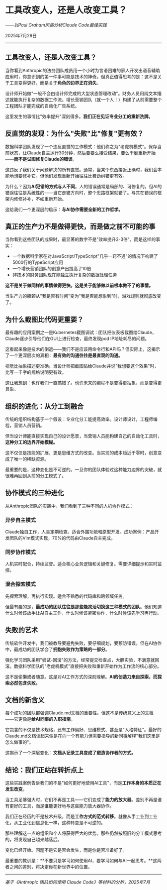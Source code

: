 # 工具改变人，还是人改变工具？
*——以Paul Graham风格分析Claude Code最佳实践*

2025年7月29日

---

## 工具改变人，还是人改变工具？

当你看到Anthropic的法务团队成员用一个小时为言语困难的家人开发出语音辅助应用时，你意识到的第一件事可能是技术的神奇。但真正值得思考的是：这不是关于工具变得更好，而是关于**角色的边界正在消失**。

设计师开始做"一般不会由设计师完成的大型状态管理改动"。财务人员用纯文本描述就能执行复杂的数据工作流。增长营销团队（就一个人！）构建了从前需要整个工程团队才能完成的自动化广告系统。

这里发生的事情比"效率提升"深刻得多。**我们正在见证专业分工的重新洗牌。**

## 反直觉的发现：为什么"失败"比"修复"更有效？

数据科学团队发现了一个违反直觉的工作模式：他们称之为"老虎机模式"。保存当前状态，让Claude自主运行30分钟，然后要要么接受结果，要么干脆重新开始——**而不是试图修复Claude的错误**。

这违反了我们关于问题解决的所有直觉。通常，当某个东西接近正确时，我们会本能地想要修补它。但他们发现重新开始往往比费劲纠错更有效。

为什么？因为**AI犯错的方式与人不同**。人的错误通常是局部的、可修复的。但AI的错误往往是系统性的——当它走错方向时，整个思路框架就错了。与其在错误的框架内修修补补，不如重新开始。

这给我们一个更深层的启示：**与AI协作需要全新的工作哲学。**

## 真正的生产力不是做得更快，而是做之前不可能的事

当你看到这些团队的成果时，最显著的数字不是"效率提升2-3倍"，而是这样的事实：

- 一个数据科学家在对JavaScript/TypeScript"几乎一窍不通"的情况下构建了5000行的TypeScript应用
- 一个增长营销团队的创意产出提高了10倍
- 非技术的财务团队现在能独立执行复杂的数据处理任务

**这不是关于做同样的事情做得更快。这是关于能够做以前根本做不了的事情。**

当生产力的瓶颈从"我是否有时间"变为"我是否能想象到"时，游戏规则就彻底改变了。

## 为什么截图比代码更重要？

最有趣的应用案例之一是Kubernetes截图调试：团队把仪表板截图给Claude，Claude逐步引导他们在GUI上进行检查，最终发现pod IP地址耗尽的问题。

这看起来像是技术的倒退——我们不是应该用命令行和API吗？但实际上，这揭示了一个更深层次的真相：**最有效的沟通往往是最直观的沟通。**

视觉比抽象描述更准确。当设计师把截图贴给Claude并说"我想要这个效果"时，比写一千字的规格说明更有效。

这让我想到：也许我们一直搞错了。也许未来的编程不是变得更抽象，而是变得更具象。

## 组织的进化：从分工到融合

传统的组织结构基于一个假设：专业化分工能提高效率。设计师设计，工程师编程，营销人员营销。

但当设计师能直接实现自己的设计愿景，当营销人员能构建自己的自动化工具时，**这种分工的边界开始模糊。**

这不仅仅是技能的扩展，更是思维方式的改变。当实现的成本趋近于零时，创意变成了唯一的稀缺资源。

最重要的是，这种变化是不可逆的。一旦你的团队体验过这种能力边界的突破，就很难再回到从前的分工模式了。

## 协作模式的三种进化

从Anthropic团队的实践中，我们看到了三种不同的人机协作模式：

### 异步自主模式
Claude独自工作，人类定期检查。适合外围功能和原型开发。成功案例：产品开发团队的Vim模式实现，70%的代码由Claude自主完成。

### 同步协作模式  
人机实时配合，持续监督。适合核心业务逻辑和关键修复。需要详细提示和实时监控。

### 混合探索模式
先探索理解，再执行实现。适合不熟悉的代码库和跨领域任务。

但最有趣的是，**最成功的团队往往是那些能灵活切换这三种模式的团队**。他们知道什么时候该放手让AI自主工作，什么时候该紧密协作，什么时候该先学习再行动。

## 失败的艺术

传统软件开发中，我们被教导要避免失败，要仔细规划，要预防错误。但在AI协作中，最成功的团队学会了**拥抱失败作为策略的一部分**。

强化学习团队采用"尝试-回滚"的方法，经常提交检查点，大胆实验，不满意就回滚。数据科学团队的"老虎机模式"直接把失败和重新开始作为工作流的核心部分。

这不是偷懒或者随意。这是对AI工作方式的深刻理解。**AI的创造力来自探索，而探索必然包含失败。**

## 文档的新含义

每个成功的团队都强调Claude.md文档的重要性。但这不是传统意义上的文档——它更像是**给AI同事的入职指南**。

它包含的不仅是技术规格，还有工作偏好、思维模式、甚至是"人格特征"。最好的Claude.md文档读起来像是在向一个有能力但需要指导的新同事解释"我们这里是怎么做事的"。

这揭示了一个深层变化：**文档从记录工具变成了塑造协作者的方式。**

## 结论：我们正站在转折点上

这些实践案例告诉我们的不是"如何更好地使用AI工具"，而是**工作本身的本质正在发生改变**。

当工具足够强大时，它们不再是工具——它们变成了**能力的放大器**。差别不再是谁有更好的工具，而是谁能更好地与这些能力放大器协作。

我们正在经历的不是技术升级，而是**工作方式的范式转移**。就像从手工业到工业化，从工业化到信息化一样，这种转变是不可逆的。

那些理解这一点的组织和个人将获得巨大的优势。那些仍然按照旧的分工模式思考的，将发现自己越来越落后。

变化已经开始。问题不是它是否会发生，而是你是否准备好了。

最重要的教训是：**不要只是学习如何使用AI，要学习如何与AI一起思考。**这两者之间的差别，将决定你在新世界中的位置。

---

*基于《Anthropic 团队如何使用 Claude Code》等材料的分析，2025年7月*
